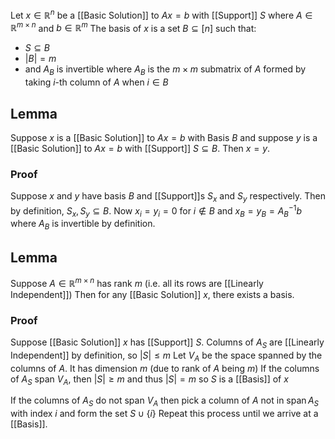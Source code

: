 Let $x\in \mathbb{R}^{n}$ be a [[Basic Solution]] to $Ax=b$ with [[Support]] $S$
where $A\in \mathbb{R}^{m\times n}$ and $b\in \mathbb{R}^{m}$
The basis of $x$ is a set $B\subseteq[n]$ such that:
- $S\subseteq B$
- $\lvert B \rvert=m$
- and $A_{B}$ is invertible
where $A_{B}$ is the $m\times m$ submatrix of $A$ 
formed by taking $i$-th column of $A$ when $i\in B$
## Lemma
Suppose $x$ is a [[Basic Solution]] to $Ax=b$ with Basis $B$
and suppose $y$ is a [[Basic Solution]] to $Ax=b$ with [[Support]] $S\subseteq B$.
Then $x=y$.
### Proof
Suppose $x$ and $y$ have basis $B$ and [[Support]]s $S_{x}$ and $S_{y}$ respectively.
Then by definition, $S_{x},S_{y}\subseteq B$.
Now $x_{i}=y_{i}=0$ for $i\not\in B$
and $x_{B}=y_{B}=A_{B}^{-1}b$
where $A_{B}$ is invertible by definition.
## Lemma
Suppose $A\in \mathbb{R}^{m\times n}$ has rank $m$ (i.e. all its rows are [[Linearly Independent]])
Then for any [[Basic Solution]] $x$, there exists a basis.
### Proof
Suppose [[Basic Solution]] $x$ has [[Support]] $S$. 
Columns of $A_{S}$ are [[Linearly Independent]] by definition, so $\lvert S \rvert\leq m$
Let $V_{A}$ be the space spanned by the columns of $A$.
It has dimension $m$ (due to rank of $A$ being $m$)
If the columns of $A_{S}$ span $V_{A}$, then $\lvert S \rvert\geq m$ and thus $\lvert S \rvert=m$
so $S$ is a [[Basis]] of $x$

If the columns of $A_{S}$ do not span $V_{A}$
then pick a column of $A$ not in $\operatorname{span}A_{S}$ with index $i$
and form the set $S\cup \{ i \}$
Repeat this process until we arrive at a [[Basis]].

